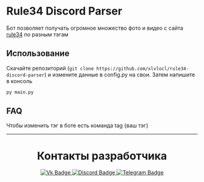 # Rule34 Discord Parser
Бот позволяет получать огромное множество фото и видео с сайта [rule34](https://rule34.xxx/) по разным тэгам

## Использование

Скачайте репозиторий (`git clone https://github.com/xlvlocl/rule34-discord-parser`) и измените данные в config.py на свои.
Затем напишите в консоль
```py 
py main.py
```

## FAQ 
Чтобы изменить тэг в боте есть команда tag {ваш тэг}

---

<div id="title" align="center">
  <h1>
    Контакты разработчика
  </h1>
<div id="badges" align="center">
  <a href="https://vk.com/xlvlocl">
    <img src="https://img.shields.io/badge/VK-blue?style=for-the-badge&logo=vk&logoColor=white" alt="Vk Badge"/>
  </a>
  <a href="https://discordapp.com/users/1100411242906132581/">
    <img src="https://img.shields.io/badge/Discord-darkblue?style=for-the-badge&logo=discord&logoColor=white" alt="Discord Badge"/>
  </a>
  <a href="https://t.me/xlvlocl">
    <img src="https://img.shields.io/badge/Telegram-blue?style=for-the-badge&logo=telegram&logoColor=white" alt="Telegram Badge"/>
  </a>

